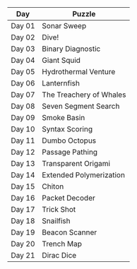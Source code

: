 
| Day  | Puzzle |
| ---- | ------ |
| Day 01  | Sonar Sweep  |
| Day 02  | Dive!  |
| Day 03  | Binary Diagnostic  |
| Day 04  | Giant Squid  |
| Day 05  | Hydrothermal Venture  |
| Day 06  | Lanternfish  |
| Day 07  | The Treachery of Whales  |
| Day 08  | Seven Segment Search  |
| Day 09  | Smoke Basin  |
| Day 10  | Syntax Scoring  |
| Day 11  | Dumbo Octopus  |
| Day 12  | Passage Pathing  |
| Day 13  | Transparent Origami  |
| Day 14  | Extended Polymerization  |
| Day 15  | Chiton  |
| Day 16  | Packet Decoder  |
| Day 17  | Trick Shot  |
| Day 18  | Snailfish  |
| Day 19  | Beacon Scanner  |
| Day 20  | Trench Map  |
| Day 21  | Dirac Dice  |
